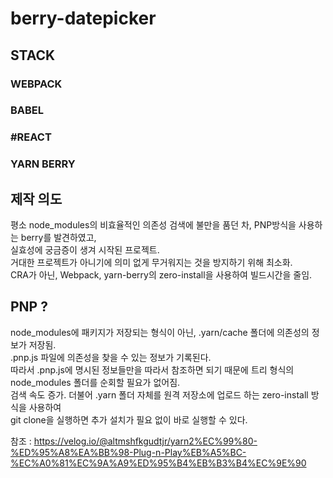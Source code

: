 # berry-datepicker   

## STACK   
### WEBPACK     
### BABEL   
### #REACT   
### YARN BERRY   

## 제작 의도   
평소 node_modules의 비효율적인 의존성 검색에 불만을 품던 차, PNP방식을 사용하는 berry를 발견하였고,   
실효성에 궁금증이 생겨 시작된 프로젝트.   
거대한 프로젝트가 아니기에 의미 없게 무거워지는 것을 방지하기 위해 최소화.   
CRA가 아닌, Webpack, yarn-berry의 zero-install을 사용하여 빌드시간을 줄임.

## PNP ?   

node_modules에 패키지가 저장되는 형식이 아닌, .yarn/cache 폴더에 의존성의 정보가 저장됨.   
.pnp.js 파일에 의존성을 찾을 수 있는 정보가 기록된다.   
따라서 .pnp.js에 명시된 정보들만을 따라서 참조하면 되기 때문에 트리 형식의 node_modules 폴더를 순회할 필요가 없어짐.   
검색 속도 증가. 더불어 .yarn 폴더 자체를 원격 저장소에 업로드 하는 zero-install 방식을 사용하여   
git clone을 실행하면 추가 설치가 필요 없이 바로 실행할 수 있다.

참조 : 
https://velog.io/@altmshfkgudtjr/yarn2%EC%99%80-%ED%95%A8%EA%BB%98-Plug-n-Play%EB%A5%BC-%EC%A0%81%EC%9A%A9%ED%95%B4%EB%B3%B4%EC%9E%90


